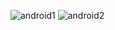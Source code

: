 
![android1](https://github.com/emreal4390/NavigationComponentKullanimi/assets/96690772/4a048dcd-6032-4637-b4c9-cc3d95c16326)
![android2](https://github.com/emreal4390/NavigationComponentKullanimi/assets/96690772/683090df-c84a-493a-b106-f294a2d27a06)
